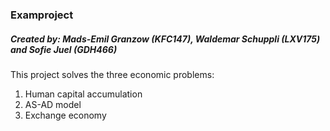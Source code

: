 ### Examproject
##### Created by: Mads-Emil Granzow (KFC147), Waldemar Schuppli (LXV175) and Sofie Juel (GDH466)

This project solves the three economic problems:
1. Human capital accumulation
1. AS-AD model
1. Exchange economy